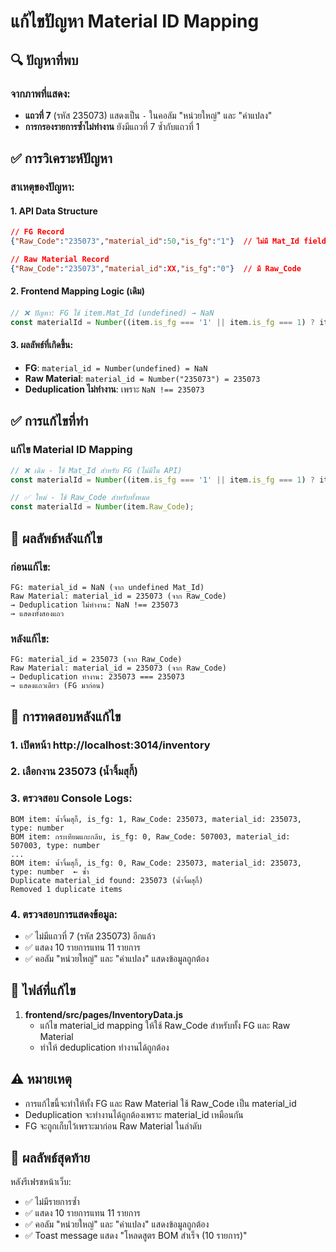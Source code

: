 # แก้ไขปัญหา Material ID Mapping

## 🔍 **ปัญหาที่พบ**

### จากภาพที่แสดง:
- **แถวที่ 7** (รหัส 235073) แสดงเป็น `-` ในคอลัม "หน่วยใหญ่" และ "ค่าแปลง"
- **การกรองรายการซ้ำไม่ทำงาน** ยังมีแถวที่ 7 ซ้ำกับแถวที่ 1

## ✅ **การวิเคราะห์ปัญหา**

### สาเหตุของปัญหา:

#### 1. API Data Structure
```json
// FG Record
{"Raw_Code":"235073","material_id":50,"is_fg":"1"}  // ไม่มี Mat_Id field

// Raw Material Record  
{"Raw_Code":"235073","material_id":XX,"is_fg":"0"}  // มี Raw_Code
```

#### 2. Frontend Mapping Logic (เดิม)
```javascript
// ❌ ปัญหา: FG ใช้ item.Mat_Id (undefined) → NaN
const materialId = Number((item.is_fg === '1' || item.is_fg === 1) ? item.Mat_Id : item.Raw_Code);
```

#### 3. ผลลัพธ์ที่เกิดขึ้น:
- **FG**: `material_id = Number(undefined) = NaN`
- **Raw Material**: `material_id = Number("235073") = 235073`
- **Deduplication ไม่ทำงาน**: เพราะ `NaN !== 235073`

## ✅ **การแก้ไขที่ทำ**

### แก้ไข Material ID Mapping

```javascript
// ❌ เดิม - ใช้ Mat_Id สำหรับ FG (ไม่มีใน API)
const materialId = Number((item.is_fg === '1' || item.is_fg === 1) ? item.Mat_Id : item.Raw_Code);

// ✅ ใหม่ - ใช้ Raw_Code สำหรับทั้งหมด
const materialId = Number(item.Raw_Code);
```

## 🎯 **ผลลัพธ์หลังแก้ไข**

### ก่อนแก้ไข:
```
FG: material_id = NaN (จาก undefined Mat_Id)
Raw Material: material_id = 235073 (จาก Raw_Code)
→ Deduplication ไม่ทำงาน: NaN !== 235073
→ แสดงทั้งสองแถว
```

### หลังแก้ไข:
```
FG: material_id = 235073 (จาก Raw_Code)
Raw Material: material_id = 235073 (จาก Raw_Code) 
→ Deduplication ทำงาน: 235073 === 235073
→ แสดงแถวเดียว (FG มาก่อน)
```

## 🧪 **การทดสอบหลังแก้ไข**

### 1. เปิดหน้า http://localhost:3014/inventory
### 2. เลือกงาน 235073 (น้ำจิ้มสุกี้)
### 3. ตรวจสอบ Console Logs:

```
BOM item: น้ำจิ้มสุกี้, is_fg: 1, Raw_Code: 235073, material_id: 235073, type: number
BOM item: กระเทียมแกะกลีบ, is_fg: 0, Raw_Code: 507003, material_id: 507003, type: number
...
BOM item: น้ำจิ้มสุกี้, is_fg: 0, Raw_Code: 235073, material_id: 235073, type: number  ← ซ้ำ
Duplicate material_id found: 235073 (น้ำจิ้มสุกี้)
Removed 1 duplicate items
```

### 4. ตรวจสอบการแสดงข้อมูล:
- ✅ ไม่มีแถวที่ 7 (รหัส 235073) อีกแล้ว
- ✅ แสดง 10 รายการแทน 11 รายการ
- ✅ คอลัม "หน่วยใหญ่" และ "ค่าแปลง" แสดงข้อมูลถูกต้อง

## 📁 **ไฟล์ที่แก้ไข**

1. **frontend/src/pages/InventoryData.js**
   - แก้ไข material_id mapping ให้ใช้ Raw_Code สำหรับทั้ง FG และ Raw Material
   - ทำให้ deduplication ทำงานได้ถูกต้อง

## ⚠️ **หมายเหตุ**

- การแก้ไขนี้จะทำให้ทั้ง FG และ Raw Material ใช้ Raw_Code เป็น material_id
- Deduplication จะทำงานได้ถูกต้องเพราะ material_id เหมือนกัน
- FG จะถูกเก็บไว้เพราะมาก่อน Raw Material ในลำดับ

## 🎯 **ผลลัพธ์สุดท้าย**

หลังรีเฟรชหน้าเว็บ:
- ✅ ไม่มีรายการซ้ำ
- ✅ แสดง 10 รายการแทน 11 รายการ
- ✅ คอลัม "หน่วยใหญ่" และ "ค่าแปลง" แสดงข้อมูลถูกต้อง
- ✅ Toast message แสดง "โหลดสูตร BOM สำเร็จ (10 รายการ)"
